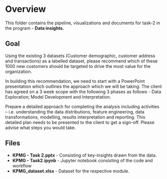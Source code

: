 # **Overview**

This folder contains the pipeline, visualizations and documents for task-2 in the program - **Data insights.**

## Goal

Using the existing 3 datasets (Customer demographic, customer address and transactions) as a labelled dataset, please recommend which of these 1000 new customers should be targeted to drive the most value for the organization. 

In building this recommendation, we need to start with a PowerPoint presentation which outlines the approach which we will be taking. The client has agreed on a 3 week scope with the following 3 phases as follows - Data Exploration; Model Development and Interpretation.

Prepare a detailed approach for completing the analysis including activities – i.e. understanding the data distributions, feature engineering, data transformations, modelling, results interpretation and reporting. This detailed plan needs to be presented to the client to get a sign-off. Please advise what steps you would take. 

## Files

* **KPMG - Task 2.pptx** - Consisting of key-insights drawn from the data.
* **KPMG - Task2.ipynb** - Jupyter notebook consisting of the code and workflow
* **KPMG_dataset.xlsx** - Dataset for the respective module.